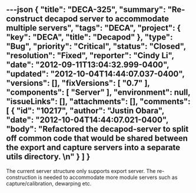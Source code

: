 ---json
{
  "title": "DECA-325",
  "summary": "Re-construct decapod server to accommodate multiple servers",
  "tags": "DECA",
  "project": {
    "key": "DECA",
    "title": "Decapod"
  },
  "type": "Bug",
  "priority": "Critical",
  "status": "Closed",
  "resolution": "Fixed",
  "reporter": "Cindy Li",
  "date": "2012-09-11T13:04:32.999-0400",
  "updated": "2012-10-04T14:44:07.037-0400",
  "versions": [],
  "fixVersions": [
    "0.7"
  ],
  "components": [
    "Server"
  ],
  "environment": null,
  "issueLinks": [],
  "attachments": [],
  "comments": [
    {
      "id": "10217",
      "author": "Justin Obara",
      "date": "2012-10-04T14:44:07.021-0400",
      "body": "Refactored the decapod-server to split off common code that would be shared between the export and capture servers into a separate utils directory.&#x20;\n"
    }
  ]
}
---
The current server structure only supports export server. The re-construction is needed to accommodate more module servers such as capture/calibration, dewarping etc.

        